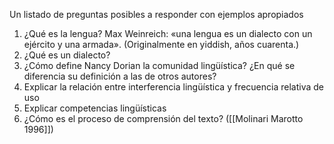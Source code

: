 Un listado de preguntas posibles a responder con ejemplos apropiados

1) ¿Qué es la lengua?
Max Weinreich: «una lengua es un dialecto con un ejército y una armada». (Originalmente en yiddish, años cuarenta.)
2) ¿Qué es un dialecto?
3) ¿Cómo define Nancy Dorian la comunidad lingüística? ¿En qué se diferencia su definición a las de otros autores?
4) Explicar la relación entre interferencia lingüística y frecuencia relativa de uso
5) Explicar competencias lingüísticas
6) ¿Cómo es el proceso de comprensión del texto? ([[Molinari Marotto 1996]])